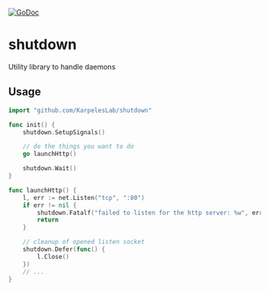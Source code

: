 [![GoDoc](https://godoc.org/github.com/KarpelesLab/shutdown?status.svg)](https://godoc.org/github.com/KarpelesLab/shutdown)

# shutdown

Utility library to handle daemons

## Usage 

```go
import "github.com/KarpelesLab/shutdown"

func init() {
    shutdown.SetupSignals()

    // do the things you want to do
    go launchHttp()

    shutdown.Wait()
}

func launchHttp() {
    l, err := net.Listen("tcp", ":80")
    if err != nil {
        shutdown.Fatalf("failed to listen for the http server: %w", err)
        return
    }

    // cleanup of opened listen socket
    shutdown.Defer(func() {
        l.Close()
    })
    // ...
}
```
